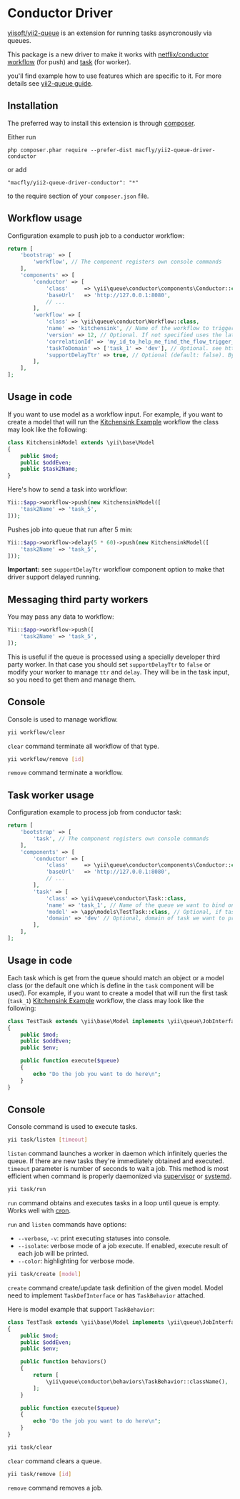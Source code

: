 Conductor Driver
==============

[yiisoft/yii2-queue](https://github.com/yiisoft/yii2-queue) is an extension for running tasks asyncronously via queues.

This package is a new driver to make it works with [netflix/conductor](https://netflix.github.io/conductor/) [workflow](https://netflix.github.io/conductor/intro/concepts/#workflow-definition) (for push) and [task](https://netflix.github.io/conductor/intro/concepts/#task-definition) (for worker).

you'll find example how to use features which are specific to it. For more details see [yii2-queue guide](/yiisoft/yii2-queue/blob/master/docs/guide/README.md).

Installation
------------

The preferred way to install this extension is through [composer](http://getcomposer.org/download/).

Either run

```
php composer.phar require --prefer-dist macfly/yii2-queue-driver-conductor
```

or add

```
"macfly/yii2-queue-driver-conductor": "*"
```

to the require section of your `composer.json` file.

Workflow usage
-------------

Configuration example to push job to a conductor workflow:

```php
return [
    'bootstrap' => [
        'workflow', // The component registers own console commands
    ],
    'components' => [
        'conductor' => [
            'class'     => \yii\queue\conductor\components\Conductor::class,
            'baseUrl'   => 'http://127.0.0.1:8080',
            // ...
        ],
        'workflow' => [
            'class' => \yii\queue\conductor\Workflow::class,
            'name' => 'kitchensink', // Name of the workflow to trigger (https://netflix.github.io/conductor/metadata/kitchensink/)
            'version' => 12, // Optional. If not specified uses the latest version of the workflow (https://netflix.github.io/conductor/runtime/#with-input-only)
            'correlationId' => 'my_id_to_help_me_find_the_flow_trigger_by_that_component', // Optional. User supplied Id that can be used to retrieve workflows (https://netflix.github.io/conductor/runtime/#with-input-only)
            'taskToDomain' => ['task_1' => 'dev'], // Optional. see https://netflix.github.io/conductor/domains/ for more detail on domain usage.
            'supportDelayTtr' => true, // Optional (default: false). By default conductor doesn't not support delay and ttr, like the way they are used in yii2-queue, but we can make them work if the worker is also based on that driver and you're not overriding the serializer.
        ],
    ],
];
```

Usage in code
-------------

If you want to use model as a workflow input.
For example, if you want to create a model that will run the [Kitchensink Example](https://netflix.github.io/conductor/metadata/kitchensink/) workflow the class may look like the following:

```php
class KitchensinkModel extends \yii\base\Model
{
    public $mod;
    public $oddEven;
    public $task2Name;
}
```

Here's how to send a task into workflow:

```php
Yii::$app->workflow->push(new KitchensinkModel([
    'task2Name' => 'task_5',
]));
```
Pushes job into queue that run after 5 min:

```php
Yii::$app->workflow->delay(5 * 60)->push(new KitchensinkModel([
    'task2Name' => 'task_5',
]));
```

**Important:** see `supportDelayTtr` workflow component option to make that driver support delayed running.

Messaging third party workers
-----------------------------

You may pass any data to workflow:

```php
Yii::$app->workflow->push([
    'task2Name' => 'task_5',
]);
```

This is useful if the queue is processed using a specially developer third party worker. In that case you should set `supportDelayTtr` to `false` or modify your worker to manage `ttr` and `delay`. They will be in the task input, so you need to get them and manage them.

Console
-------

Console is used to manage workflow.

```sh
yii workflow/clear
```

`clear` command terminate all workflow of that type.

```sh
yii workflow/remove [id]
```

`remove` command terminate a workflow.

Task worker usage
-------------

Configuration example to process job from conductor task:

```php
return [
    'bootstrap' => [
        'task', // The component registers own console commands
    ],
    'components' => [
        'conductor' => [
            'class'     => \yii\queue\conductor\components\Conductor::class,
            'baseUrl'   => 'http://127.0.0.1:8080',
            // ...
        ],
        'task' => [
            'class' => \yii\queue\conductor\Task::class,
            'name' => 'task_1', // Name of the queue we want to bind on (in that example we will proceed the job of hez first task of the kitchensink workflow example https://netflix.github.io/conductor/metadata/kitchensink/)
            'model' => \app\models\TestTask::class, // Optional, if task are not send by the workflow component of that driver, we need to know which model will manage and proceed the data.
            'domain' => 'dev' // Optional, domain of task we want to proceed (see https://netflix.github.io/conductor/domains/ for more detail on domain usage).
        ],
    ],
];
```
Usage in code
-------------

Each task which is get from the queue should match an object or a model class (or the default one which is define in the `task` component will be used). For example, if you want to create a model that will run the first task (`task_1`) [Kitchensink Example](https://netflix.github.io/conductor/metadata/kitchensink/) workflow, the class may look like the following:

```php
class TestTask extends \yii\base\Model implements \yii\queue\JobInterface
{
    public $mod;
    public $oddEven;
    public $env;

    public function execute($queue)
    {
        echo "Do the job you want to do here\n";
    }
}
```

Console
-------

Console command is used to execute tasks.

```sh
yii task/listen [timeout]
```

`listen` command launches a worker in daemon which infinitely queries the queue. If there are new tasks
they're immediately obtained and executed. `timeout` parameter is number of seconds to wait a job.
This method is most efficient when command is properly daemonized via
[supervisor](worker.md#supervisor) or [systemd](worker.md#systemd).

```sh
yii task/run
```

`run` command obtains and executes tasks in a loop until queue is empty. Works well with
[cron](worker.md#cron).

`run` and `listen` commands have options:

- `--verbose`, `-v`: print executing statuses into console.
- `--isolate`: verbose mode of a job execute. If enabled, execute result of each job will be printed.
- `--color`: highlighting for verbose mode.

```sh
yii task/create [model]
```

`create` command create/update task definition of the given model. Model need to implement `TaskDefInterface` or has `TaskBehavior` attached.

Here is model example that support `TaskBehavior`:

```php
class TestTask extends \yii\base\Model implements \yii\queue\JobInterface
{
    public $mod;
    public $oddEven;
    public $env;

    public function behaviors()
    {
        return [
            \yii\queue\conductor\behaviors\TaskBehavior::className(),
        ];
    }

    public function execute($queue)
    {
        echo "Do the job you want to do here\n";
    }
}
```

```sh
yii task/clear
```

`clear` command clears a queue.

```sh
yii task/remove [id]
```

`remove` command removes a job.
